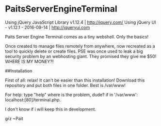 # PaitsServerEngineTerminal
Using jQuery JavaScript Library v1.12.4 | http://jquery.com/
Using jQuery UI - v1.12.1 - 2016-09-14 | http://jqueryui.com


Paits Server Engine Terminal comes as a tiny webshell. Only the basics!

Once created to manage files remotely from anywhere, now recreated as a tool to quickly delete or create files.
PSE was once used to leak a big security problem by an webhosting giant. They promised they give me $50!
WHERE IS MY MONEY?!

##Installation

First of all: relax! It can't be easier than this installation!
Download this repository and put both files in one folder. Best is /var/www!

For help: type "help" where is the problem, dude?
if in '/var/www': localhost:[80]/terminal.php.

I don't know if i will keep this in development.

grz ~Pait
